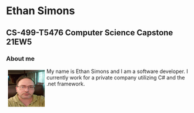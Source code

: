 # Ethan Simons
## CS-499-T5476 Computer Science Capstone 21EW5


### About me 


<img src="\me.jpg" alt="Ethan" style="height: 100px; width:100px;float:left;margin: 5px;"/>
My name is Ethan Simons and I am a software developer. I currently work for a private company utilizing C# and the .net framework. 
